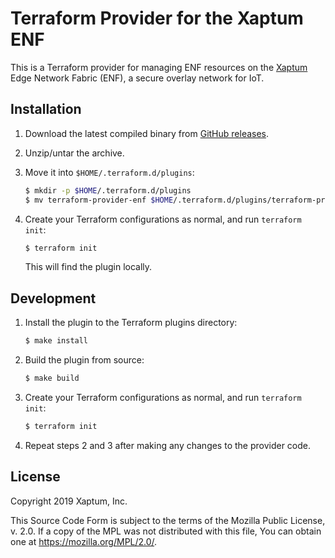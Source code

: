 # Terraform Provider for the Xaptum ENF #

This is a Terraform provider for managing ENF resources on the
[Xaptum](https://www.xaptum.com) Edge Network Fabric (ENF), a secure
overlay network for IoT.

## Installation ##

1. Download the latest compiled binary from [GitHub releases](https://github.com/xaptum/terraform-provider-enf/releases).

1. Unzip/untar the archive.

1. Move it into `$HOME/.terraform.d/plugins`:

   ```sh
   $ mkdir -p $HOME/.terraform.d/plugins
   $ mv terraform-provider-enf $HOME/.terraform.d/plugins/terraform-provider-enf
   ```

1. Create your Terraform configurations as normal, and run `terraform init`:

   ```sh
   $ terraform init
   ```

   This will find the plugin locally.

## Development ##

1. Install the plugin to the Terraform plugins directory:

    ```sh
    $ make install
    ```

1. Build the plugin from source:

    ```sh
    $ make build
    ```

1. Create your Terraform configurations as normal, and run `terraform init`:

    ```sh
    $ terraform init
    ```

1. Repeat steps 2 and 3 after making any changes to the provider code.


## License ##
Copyright 2019 Xaptum, Inc.

This Source Code Form is subject to the terms of the Mozilla Public
License, v. 2.0. If a copy of the MPL was not distributed with this
file, You can obtain one at https://mozilla.org/MPL/2.0/.
